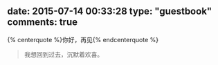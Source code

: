 date: 2015-07-14 00:33:28
type: "guestbook"
comments: true
---
{% centerquote %}你好，再见{% endcenterquote %}

>我想回到过去，沉默着欢喜。